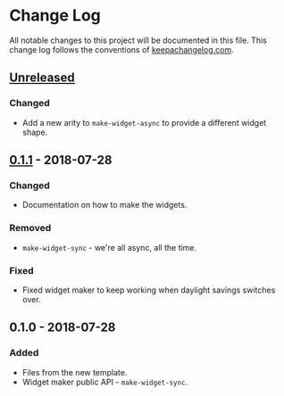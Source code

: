 # Change Log
All notable changes to this project will be documented in this file. This change log follows the conventions of [keepachangelog.com](http://keepachangelog.com/).

## [Unreleased]
### Changed
- Add a new arity to `make-widget-async` to provide a different widget shape.

## [0.1.1] - 2018-07-28
### Changed
- Documentation on how to make the widgets.

### Removed
- `make-widget-sync` - we're all async, all the time.

### Fixed
- Fixed widget maker to keep working when daylight savings switches over.

## 0.1.0 - 2018-07-28
### Added
- Files from the new template.
- Widget maker public API - `make-widget-sync`.

[Unreleased]: https://github.com/your-name/yosetarou/compare/0.1.1...HEAD
[0.1.1]: https://github.com/your-name/yosetarou/compare/0.1.0...0.1.1
